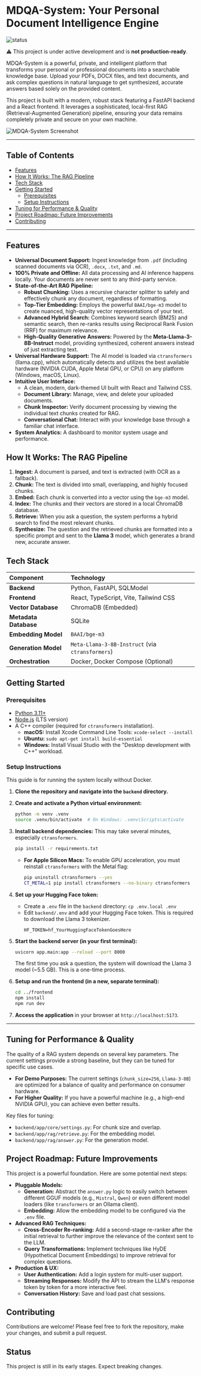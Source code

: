 # MDQA-System: Your Personal Document Intelligence Engine

![status](https://img.shields.io/badge/status-in_development-yellow)

⚠️ This project is under active development and is **not production-ready**.

MDQA-System is a powerful, private, and intelligent platform that transforms your personal or professional documents into a searchable knowledge base. Upload your PDFs, DOCX files, and text documents, and ask complex questions in natural language to get synthesized, accurate answers based solely on the provided content.

This project is built with a modern, robust stack featuring a FastAPI backend and a React frontend. It leverages a sophisticated, local-first RAG (Retrieval-Augmented Generation) pipeline, ensuring your data remains completely private and secure on your own machine.

![MDQA-System Screenshot](./docs/images/chat.png) 


---

## Table of Contents
- [Features](#features)
- [How It Works: The RAG Pipeline](#how-it-works-the-rag-pipeline)
- [Tech Stack](#tech-stack)
- [Getting Started](#getting-started)
  - [Prerequisites](#prerequisites)
  - [Setup Instructions](#setup-instructions)
- [Tuning for Performance & Quality](#tuning-for-performance--quality)
- [Project Roadmap: Future Improvements](#project-roadmap-future-improvements)
- [Contributing](#contributing)

---

## Features

*   **Universal Document Support:** Ingest knowledge from `.pdf` (including scanned documents via OCR), `.docx`, `.txt`, and `.md`.
*   **100% Private and Offline:** All data processing and AI inference happens locally. Your documents are never sent to any third-party service.
*   **State-of-the-Art RAG Pipeline:**
    *   **Robust Chunking:** Uses a recursive character splitter to safely and effectively chunk any document, regardless of formatting.
    *   **Top-Tier Embedding:** Employs the powerful `BAAI/bge-m3` model to create nuanced, high-quality vector representations of your text.
    *   **Advanced Hybrid Search:** Combines keyword search (BM25) and semantic search, then re-ranks results using Reciprocal Rank Fusion (RRF) for maximum relevance.
    *   **High-Quality Generative Answers:** Powered by the **Meta-Llama-3-8B-Instruct** model, providing synthesized, coherent answers instead of just extracting text.
*   **Universal Hardware Support:** The AI model is loaded via `ctransformers` (llama.cpp), which automatically detects and utilizes the best available hardware (NVIDIA CUDA, Apple Metal GPU, or CPU) on any platform (Windows, macOS, Linux).
*   **Intuitive User Interface:**
    *   A clean, modern, dark-themed UI built with React and Tailwind CSS.
    *   **Document Library:** Manage, view, and delete your uploaded documents.
    *   **Chunk Inspector:** Verify document processing by viewing the individual text chunks created for RAG.
    *   **Conversational Chat:** Interact with your knowledge base through a familiar chat interface.
*   **System Analytics:** A dashboard to monitor system usage and performance.

## How It Works: The RAG Pipeline

1.  **Ingest:** A document is parsed, and text is extracted (with OCR as a fallback).
2.  **Chunk:** The text is divided into small, overlapping, and highly focused chunks.
3.  **Embed:** Each chunk is converted into a vector using the `bge-m3` model.
4.  **Index:** The chunks and their vectors are stored in a local ChromaDB database.
5.  **Retrieve:** When you ask a question, the system performs a hybrid search to find the most relevant chunks.
6.  **Synthesize:** The question and the retrieved chunks are formatted into a specific prompt and sent to the **Llama 3** model, which generates a brand new, accurate answer.

## Tech Stack

| Component | Technology |
| :--- | :--- |
| **Backend** | Python, FastAPI, SQLModel |
| **Frontend** | React, TypeScript, Vite, Tailwind CSS |
| **Vector Database** | ChromaDB (Embedded) |
| **Metadata Database**| SQLite |
| **Embedding Model** | `BAAI/bge-m3` |
| **Generation Model** | `Meta-Llama-3-8B-Instruct` (via `ctransformers`) |
| **Orchestration** | Docker, Docker Compose (Optional) |

## Getting Started

### Prerequisites
*   [Python 3.11+](https://www.python.org/downloads/)
*   [Node.js](https://nodejs.org/) (LTS version)
*   A C++ compiler (required for `ctransformers` installation).
    *   **macOS:** Install Xcode Command Line Tools: `xcode-select --install`
    *   **Ubuntu:** `sudo apt-get install build-essential`
    *   **Windows:** Install Visual Studio with the "Desktop development with C++" workload.

### Setup Instructions

This guide is for running the system locally without Docker.

1.  **Clone the repository and navigate into the `backend` directory.**
2.  **Create and activate a Python virtual environment:**
    ```bash
    python -m venv .venv
    source .venv/bin/activate  # On Windows: .venv\Scripts\activate
    ```
3.  **Install backend dependencies:**
    This may take several minutes, especially `ctransformers`.
    ```bash
    pip install -r requirements.txt
    ```
    *   **For Apple Silicon Macs:** To enable GPU acceleration, you must reinstall `ctransformers` with the Metal flag:
        ```bash
        pip uninstall ctransformers --yes
        CT_METAL=1 pip install ctransformers --no-binary ctransformers
        ```
4.  **Set up your Hugging Face token:**
    *   Create a `.env` file in the `backend` directory: `cp .env.local .env`
    *   Edit `backend/.env` and add your Hugging Face token. This is required to download the Llama 3 tokenizer.
        ```dotenv
        HF_TOKEN=hf_YourHuggingFaceTokenGoesHere
        ```
5.  **Start the backend server (in your first terminal):**
    ```bash
    uvicorn app.main:app --reload --port 8000
    ```
    The first time you ask a question, the system will download the Llama 3 model (~5.5 GB). This is a one-time process.

6.  **Setup and run the frontend (in a new, separate terminal):**
    ```bash
    cd ../frontend
    npm install
    npm run dev
    ```
7.  **Access the application** in your browser at `http://localhost:5173`.

---

## Tuning for Performance & Quality

The quality of a RAG system depends on several key parameters. The current settings provide a strong baseline, but they can be tuned for specific use cases.

*   **For Demo Purposes:** The current settings (`chunk_size=256`, `Llama-3-8B`) are optimized for a balance of quality and performance on consumer hardware.
*   **For Higher Quality:** If you have a powerful machine (e.g., a high-end NVIDIA GPU), you can achieve even better results.

Key files for tuning:
*   `backend/app/core/settings.py`: For chunk size and overlap.
*   `backend/app/rag/retrieve.py`: For the embedding model.
*   `backend/app/rag/answer.py`: For the generation model.

## Project Roadmap: Future Improvements

This project is a powerful foundation. Here are some potential next steps:

*   **Pluggable Models:**
    *   **Generation:** Abstract the `answer.py` logic to easily switch between different GGUF models (e.g., `Mistral`, `Qwen`) or even different model loaders (like `transformers` or an Ollama client).
    *   **Embedding:** Allow the embedding model to be configured via the `.env` file.
*   **Advanced RAG Techniques:**
    *   **Cross-Encoder Re-ranking:** Add a second-stage re-ranker after the initial retrieval to further improve the relevance of the context sent to the LLM.
    *   **Query Transformations:** Implement techniques like HyDE (Hypothetical Document Embeddings) to improve retrieval for complex questions.
*   **Production & UX:**
    *   **User Authentication:** Add a login system for multi-user support.
    *   **Streaming Responses:** Modify the API to stream the LLM's response token by token for a more interactive feel.
    *   **Conversation History:** Save and load past chat sessions.

## Contributing

Contributions are welcome! Please feel free to fork the repository, make your changes, and submit a pull request.

## Status
This project is still in its early stages. Expect breaking changes.